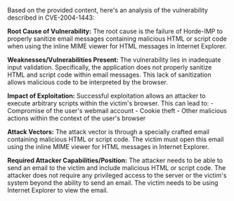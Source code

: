 Based on the provided content, here's an analysis of the vulnerability described in CVE-2004-1443:

**Root Cause of Vulnerability:**
The root cause is the failure of Horde-IMP to properly sanitize email messages containing malicious HTML or script code when using the inline MIME viewer for HTML messages in Internet Explorer.

**Weaknesses/Vulnerabilities Present:**
The vulnerability lies in inadequate input validation. Specifically, the application does not properly sanitize HTML and script code within email messages. This lack of sanitization allows malicious code to be interpreted by the browser.

**Impact of Exploitation:**
Successful exploitation allows an attacker to execute arbitrary scripts within the victim's browser. This can lead to:
    - Compromise of the user's webmail account
    - Cookie theft
    - Other malicious actions within the context of the user's browser

**Attack Vectors:**
The attack vector is through a specially crafted email containing malicious HTML or script code. The victim must open this email using the inline MIME viewer for HTML messages in Internet Explorer.

**Required Attacker Capabilities/Position:**
The attacker needs to be able to send an email to the victim and include malicious HTML or script code. The attacker does not require any privileged access to the server or the victim's system beyond the ability to send an email. The victim needs to be using Internet Explorer to view the email.